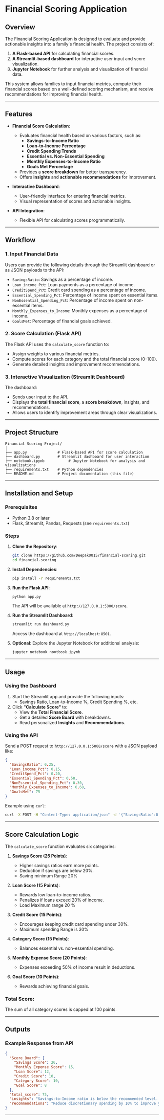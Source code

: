 
# Financial Scoring Application

## **Overview**
The Financial Scoring Application is designed to evaluate and provide actionable insights into a family's financial health. The project consists of:
1. **A Flask-based API** for calculating financial scores.
2. **A Streamlit-based dashboard** for interactive user input and score visualization.
3. **Jupyter Notebook** for further analysis and visualization of financial data.

This system allows families to input financial metrics, compute their financial scores based on a well-defined scoring mechanism, and receive recommendations for improving financial health.

---

## **Features**
- **Financial Score Calculation**:
  - Evaluates financial health based on various factors, such as:
    - **Savings-to-Income Ratio**
    - **Loan-to-Income Percentage**
    - **Credit Spending Trends**
    - **Essential vs. Non-Essential Spending**
    - **Monthly Expenses-to-Income Ratio**
    - **Goals Met Percentage**
  - Provides a **score breakdown** for better transparency.
  - Offers **insights** and **actionable recommendations** for improvement.

- **Interactive Dashboard**:
  - User-friendly interface for entering financial metrics.
  - Visual representation of scores and actionable insights.

- **API Integration**:
  - Flexible API for calculating scores programmatically.

---

## **Workflow**
### 1. **Input Financial Data**
Users can provide the following details through the Streamlit dashboard or as JSON payloads to the API:
  - `SavingsRatio`: Savings as a percentage of income.
  - `Loan_income_Pct`: Loan payments as a percentage of income.
  - `CreditSpend_Pct`: Credit card spending as a percentage of income.
  - `Essential_Spending_Pct`: Percentage of income spent on essential items.
  - `NonEssential_Spending_Pct`: Percentage of income spent on non-essential items.
  - `Monthly_Expenses_to_Income`: Monthly expenses as a percentage of income.
  - `GoalsMet`: Percentage of financial goals achieved.

### 2. **Score Calculation (Flask API)**
The Flask API uses the `calculate_score` function to:
- Assign weights to various financial metrics.
- Compute scores for each category and the total financial score (0–100).
- Generate detailed insights and improvement recommendations.

### 3. **Interactive Visualization (Streamlit Dashboard)**
The dashboard:
- Sends user input to the API.
- Displays the **total financial score**, a **score breakdown**, insights, and recommendations.
- Allows users to identify improvement areas through clear visualizations.

---

## **Project Structure**
```
Financial Scoring Project/
│
├── app.py              # Flask-based API for score calculation
├── dashboard.py        # Streamlit dashboard for user interaction
├── notebook.ipynb           # Jupyter Notebook for analysis and visualizations
├── requirements.txt    # Python dependencies
└── README.md           # Project documentation (this file)
```

---

## **Installation and Setup**

### Prerequisites
- Python 3.8 or later
- Flask, Streamlit, Pandas, Requests (see `requirements.txt`)

### Steps
1. **Clone the Repository**:
   ```bash
   git clone https://github.com/Deepak0015/financial-scoring.git
   cd financial-scoring
   ```

2. **Install Dependencies**:
   ```bash
   pip install -r requirements.txt
   ```

3. **Run the Flask API**:
   ```bash
   python app.py
   ```
   The API will be available at `http://127.0.0.1:5000/score`.

4. **Run the Streamlit Dashboard**:
   ```bash
   streamlit run dashboard.py
   ```
   Access the dashboard at `http://localhost:8501`.

5. **Optional**: Explore the Jupyter Notebook for additional analysis:
   ```bash
   jupyter notebook nootbook.ipynb
   ```

---

## **Usage**

### **Using the Dashboard**
1. Start the Streamlit app and provide the following inputs:
   - Savings Ratio, Loan-to-Income %, Credit Spending %, etc.
2. Click **"Calculate Score"** to:
   - View the **Total Financial Score**.
   - Get a detailed **Score Board** with breakdowns.
   - Read personalized **Insights** and **Recommendations**.

### **Using the API**
Send a POST request to `http://127.0.0.1:5000/score` with a JSON payload like:
```json
{
  "SavingsRatio": 0.25,
  "Loan_income_Pct": 0.15,
  "CreditSpend_Pct": 0.20,
  "Essential_Spending_Pct": 0.50,
  "NonEssential_Spending_Pct": 0.30,
  "Monthly_Expenses_to_Income": 0.60,
  "GoalsMet": 75
}
```

Example using `curl`:
```bash
curl -X POST -H "Content-Type: application/json" -d '{"SavingsRatio":0.25, "Loan_income_Pct":0.15, "CreditSpend_Pct":0.20, "Essential_Spending_Pct":0.50, "NonEssential_Spending_Pct":0.30, "Monthly_Expenses_to_Income":0.60, "GoalsMet":75}' http://127.0.0.1:5000/score
```

---

## **Score Calculation Logic**
The `calculate_score` function evaluates six categories:

1. **Savings Score (25 Points)**:
   - Higher savings ratios earn more points.
   - Deduction if savings are below 20%.
   - Saving minimum Range 20%

2. **Loan Score (15 Points)**:
   - Rewards low loan-to-income ratios.
   - Penalizes if loans exceed 20% of income.
   - Load Maximum range 20 %

3. **Credit Score (15 Points)**:
   - Encourages keeping credit card spending under 30%.
   - Maximum spending Range is 30% 

4. **Category Score (15 Points)**:
   - Balances essential vs. non-essential spending.

5. **Monthly Expense Score (20 Points)**:
   - Expenses exceeding 50% of income result in deductions.

6. **Goal Score (10 Points)**:
   - Rewards achieving financial goals.

### Total Score:
The sum of all category scores is capped at 100 points.

---

## **Outputs**
### **Example Response from API**
```json
{
  "Score Board": {
    "Savings Score": 20,
    "Monthly Expense Score": 15,
    "Loan Score": 12,
    "Credit Score": 10,
    "Category Score": 10,
    "Goal Score": 8
  },
  "total_score": 75,
  "insights": "Savings-to-Income ratio is below the recommended level...",
  "recommendations": "Reduce discretionary spending by 10% to improve your score."
}
```

---


